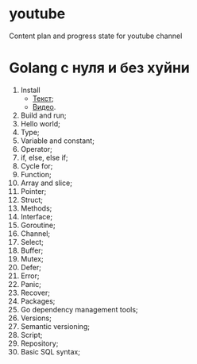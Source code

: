 # youtube
Content plan and progress state for youtube channel

# Golang с нуля и без хуйни

1. Install
    - [Текст](https://github.com/andreyKuzmin-lehamed/youtube/blob/main/install.md#%D0%BA%D0%B0%D0%BA-%D1%83%D1%81%D1%82%D0%B0%D0%BD%D0%BE%D0%B2%D0%B8%D1%82%D1%8C-%D1%8F%D0%B7%D1%8B%D0%BA-go-%D0%BD%D0%B0-%D0%BA%D0%BE%D0%BC%D0%BF%D1%8C%D1%8E%D1%82%D0%B5%D1%80);
    - [Видео](https://www.youtube.com/watch?v=IST_Kmss8qU).
2. Build and run;
3. Hello world;
4. Type;
5. Variable and constant;
6. Operator;
7. if, else, else if;
8. Cycle for;
9. Function;
10. Array and slice;
11. Pointer;
12. Struct;
13. Methods;
14. Interface;
15. Goroutine;
16. Channel;
17. Select;
18. Buffer;
19. Mutex;
20. Defer;
21. Error;
22. Panic;
23. Recover;
24. Packages;
25. Go dependency management tools;
27. Versions;
26. Semantic versioning;
28. Script;
29. Repository;
30. Basic SQL syntax;
